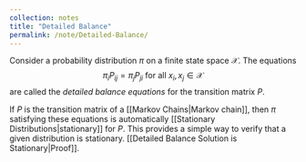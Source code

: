 ```yaml
---
collection: notes
title: "Detailed Balance"
permalink: /note/Detailed-Balance/
---
```

Consider a probability distribution $\pi$ on a finite state space $\mathcal{X}$. The equations
$$
\pi_i P_{ij} = \pi_j P_{ji} \textrm{ for all } x_i, x_j \in \mathcal{X}
$$
are called the *detailed balance equations* for the transition matrix $P$.

If $P$ is the transition matrix of a [[Markov Chains|Markov chain]], then $\pi$ satisfying these equations is automatically [[Stationary Distributions|stationary]] for $P$. This provides a simple way to verify that a given distribution is stationary. [[Detailed Balance Solution is Stationary|Proof]].

